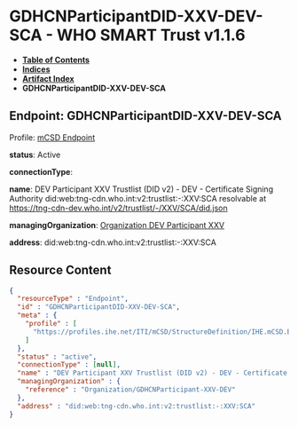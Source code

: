 # GDHCNParticipantDID-XXV-DEV-SCA - WHO SMART Trust v1.1.6

* [**Table of Contents**](toc.md)
* [**Indices**](indices.md)
* [**Artifact Index**](artifacts.md)
* **GDHCNParticipantDID-XXV-DEV-SCA**

## Endpoint: GDHCNParticipantDID-XXV-DEV-SCA

Profile: [mCSD Endpoint](https://profiles.ihe.net/ITI/mCSD/4.0.0/StructureDefinition-IHE.mCSD.Endpoint.html)

**status**: Active

**connectionType**: 

**name**: DEV Participant XXV Trustlist (DID v2) - DEV - Certificate Signing Authority did:web:tng-cdn.who.int:v2:trustlist:-:XXV:SCA resolvable at https://tng-cdn-dev.who.int/v2/trustlist/-/XXV/SCA/did.json

**managingOrganization**: [Organization DEV Participant XXV](Organization-GDHCNParticipant-XXV-DEV.md)

**address**: did:web:tng-cdn.who.int:v2:trustlist:-:XXV:SCA



## Resource Content

```json
{
  "resourceType" : "Endpoint",
  "id" : "GDHCNParticipantDID-XXV-DEV-SCA",
  "meta" : {
    "profile" : [
      "https://profiles.ihe.net/ITI/mCSD/StructureDefinition/IHE.mCSD.Endpoint"
    ]
  },
  "status" : "active",
  "connectionType" : [null],
  "name" : "DEV Participant XXV Trustlist (DID v2) - DEV - Certificate Signing Authority\ndid:web:tng-cdn.who.int:v2:trustlist:-:XXV:SCA\nresolvable at https://tng-cdn-dev.who.int/v2/trustlist/-/XXV/SCA/did.json",
  "managingOrganization" : {
    "reference" : "Organization/GDHCNParticipant-XXV-DEV"
  },
  "address" : "did:web:tng-cdn.who.int:v2:trustlist:-:XXV:SCA"
}

```
